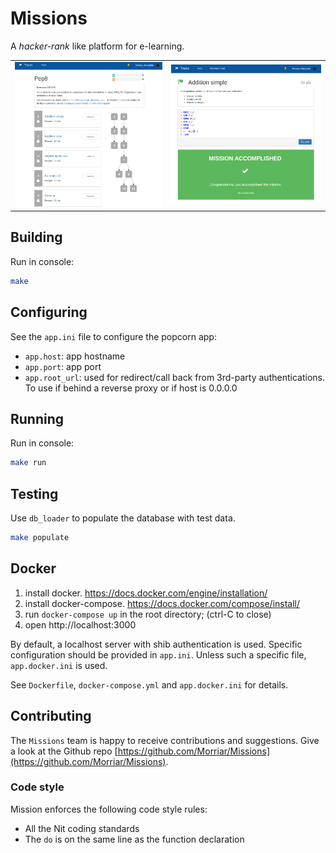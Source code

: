 # Missions

A *hacker-rank* like platform for e-learning.

<table>
	<tr>
		<td><img src='https://raw.githubusercontent.com/Morriar/Missions/master/doc/track.png'></td>
		<td><img src='https://raw.githubusercontent.com/Morriar/Missions/master/doc/mission.png'></td>
	</tr>
</table>

## Building

Run in console:

~~~bash
make
~~~

## Configuring

See the `app.ini` file to configure the popcorn app:

* `app.host`: app hostname
* `app.port`: app port
* `app.root_url`: used for redirect/call back from 3rd-party authentications.
  To use if behind a reverse proxy or if host is 0.0.0.0

## Running

Run in console:

~~~bash
make run
~~~

## Testing

Use `db_loader` to populate the database with test data.

~~~bash
make populate
~~~

## Docker

1. install docker. https://docs.docker.com/engine/installation/
2. install docker-compose. https://docs.docker.com/compose/install/
3. run `docker-compose up` in the root directory; (ctrl-C to close)
4. open http://localhost:3000

By default, a localhost server with shib authentication is used.
Specific configuration should be provided in `app.ini`.
Unless such a specific file, `app.docker.ini` is used.

See `Dockerfile`, `docker-compose.yml` and `app.docker.ini` for details.

## Contributing

The `Missions` team is happy to receive contributions and suggestions.
Give a look at the Github repo
[https://github.com/Morriar/Missions](https://github.com/Morriar/Missions).

### Code style

Mission enforces the following code style rules:

* All the Nit coding standards
* The `do` is on the same line as the function declaration

